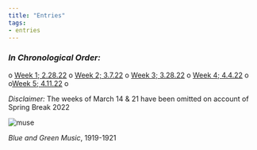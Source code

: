 ```yaml
---
title: "Entries"
tags:
- entries
---
```


### ___In Chronological Order:___
o [Week 1; 2.28.22](/notes/vault/Week1.md)
o [Week 2; 3.7.22](/notes/vault/Week2.md)
o [Week 3; 3.28.22](/notes/vault/Week3.md)
o [Week 4; 4.4.22](/notes/vault/Week4.md)
o  
o[Week 5; 4.11.22](/notes/vault/Week5.md)
o


*Disclaimer:* The weeks of March 14 & 21 have been omitted on account of Spring Break 2022

![muse](https://sepulchralsimian.github.io/quartz/notes/images/muse.png)

*Blue and Green Music*, 1919-1921

